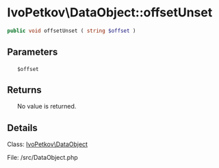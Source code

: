 # IvoPetkov\DataObject::offsetUnset

```php
public void offsetUnset ( string $offset )
```

## Parameters

&nbsp;&nbsp;&nbsp;&nbsp;&nbsp;&nbsp;`$offset`

## Returns

&nbsp;&nbsp;&nbsp;&nbsp;&nbsp;&nbsp;No value is returned.

## Details

Class: [IvoPetkov\DataObject](ivopetkov.dataobject.class.md)

File: /src/DataObject.php

